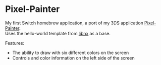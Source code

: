 # Pixel-Painter
My first Switch homebrew application, a port of my 3DS application [Pixel-Painter](https://github.com/16BitWonder/Pixel-Painter).  
Uses the hello-world template from [libnx](https://github.com/switchbrew/libnx) as a base.

Features: 
- The ability to draw with six different colors on the screen
- Controls and color information on the left side of the screen
